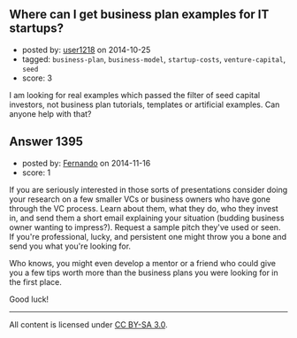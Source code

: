 ## Where can I get business plan examples for IT startups?

- posted by: [user1218](https://stackexchange.com/users/5231795/user1218) on 2014-10-25
- tagged: `business-plan`, `business-model`, `startup-costs`, `venture-capital`, `seed`
- score: 3

I am looking for real examples which passed the filter of seed capital investors, not business plan tutorials, templates or artificial examples. Can anyone help with that?


## Answer 1395

- posted by: [Fernando](https://stackexchange.com/users/5092626/fernando) on 2014-11-16
- score: 1

If you are seriously interested in those sorts of presentations consider doing your research on a few smaller VCs or business owners who have gone through the VC process. Learn about them, what they do, who they invest in, and send them a short email explaining your situation (budding business owner wanting to impress?). Request a sample pitch they've used or seen. If you're professional, lucky, and persistent one might throw you a bone and send you what you're looking for.

Who knows, you might even develop a mentor or a friend who could give you a few tips worth more than the business plans you were looking for in the first place.

Good luck!



---

All content is licensed under [CC BY-SA 3.0](https://creativecommons.org/licenses/by-sa/3.0/).
